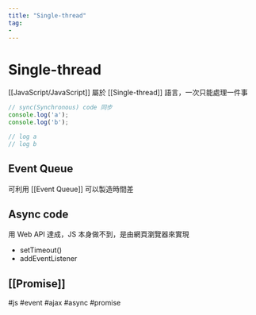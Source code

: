 ```yaml
---
title: "Single-thread"
tag: 
- 
---
```

# Single-thread
[[JavaScript/JavaScript]] 屬於 [[Single-thread]] 語言，一次只能處理一件事
```js
// sync(Synchronous) code 同步
console.log('a');
console.log('b');

// log a
// log b
```

## Event Queue
可利用 [[Event Queue]] 可以製造時間差

## Async code
用 Web API 達成，JS 本身做不到，是由網頁瀏覽器來實現
- setTimeout()
- addEventListener

## [[Promise]]
#js #event #ajax #async #promise 